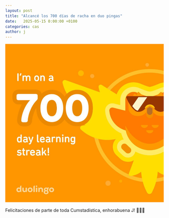 ```yaml
---
layout: post
title: "Alcancé los 700 días de racha en duo pingas"
date:   2025-05-15 0:00:00 +0100
categories: cas
author: j
---
```


!["Duopingas"](/assets/duopingas-700.jpg)

Felicitaciones de parte de toda Cumstadística, enhorabuena J! 👏👏👏
